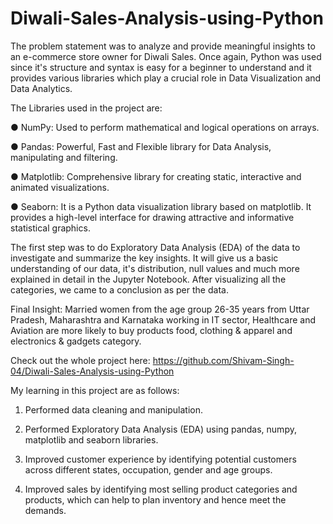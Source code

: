 # Diwali-Sales-Analysis-using-Python

The problem statement was to analyze and provide meaningful insights to an e-commerce store owner for Diwali Sales. Once again, Python was used since it's structure and syntax is easy for a beginner to understand and it provides various libraries which play a crucial role in Data Visualization and Data Analytics.



The Libraries used in the project are:

● NumPy: Used to perform mathematical and logical operations on arrays.

● Pandas: Powerful, Fast and Flexible library for Data Analysis, manipulating and filtering.

● Matplotlib: Comprehensive library for creating static, interactive and animated visualizations.

● Seaborn: It is a Python data visualization library based on matplotlib. It provides a high-level interface for drawing attractive and informative statistical graphics.



The first step was to do Exploratory Data Analysis (EDA) of the data to investigate and summarize the key insights. It will give us a basic understanding of our data, it's distribution, null values and much more explained in detail in the Jupyter Notebook. After visualizing all the categories, we came to a conclusion as per the data.



Final Insight: Married women from the age group 26-35 years from Uttar Pradesh, Maharashtra and Karnataka working in IT sector, Healthcare and Aviation are more likely to buy products food, clothing & apparel and electronics & gadgets category.



Check out the whole project here: https://github.com/Shivam-Singh-04/Diwali-Sales-Analysis-using-Python



My learning in this project are as follows:

1) Performed data cleaning and manipulation.

2) Performed Exploratory Data Analysis (EDA) using pandas, numpy, matplotlib and seaborn libraries.

3) Improved customer experience by identifying potential customers across different states, occupation, gender and age groups.

4) Improved sales by identifying most selling product categories and products, which can help to plan inventory and hence meet the demands.
